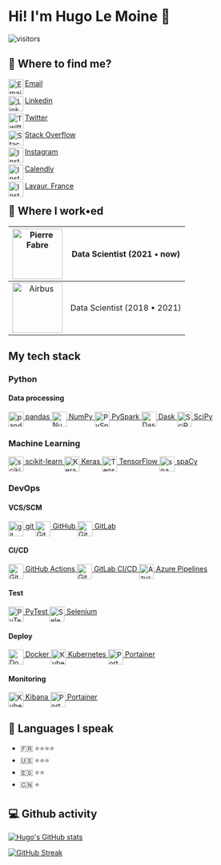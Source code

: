 # Hi! I'm Hugo Le Moine 👋
![visitors](https://visitor-badge.laobi.icu/badge?page_id=hugolmn.hugolmn&format=True)

## :eyes: Where to find me?
<a href="mailto:hugo.le-moine@outlook.fr">
  <img align="left" alt="Email" width="30px" src="https://cdn.jsdelivr.net/npm/simple-icons@v7/icons/microsoftoutlook.svg"/>
  Email
</a>
</br>
</br>
<a href="https://linkedin.com/in/hugo-le-moine">
  <img align="left" alt="Linkedin" width="30px" src="https://cdn.jsdelivr.net/npm/simple-icons@v7/icons/linkedin.svg"/>
  Linkedin
</a>
</br>
</br>
<a href="https://twitter.com/hugo_le_moine_">
  <img align="left" alt="Twitter" width="30px" src="https://cdn.jsdelivr.net/npm/simple-icons@v7/icons/twitter.svg"/>
  Twitter
</a>
</br>
</br>
<a href="https://stackoverflow.com/users/13765085/hugolmn">
  <img align="left" alt="Stack Overflow" width="30px" src="https://cdn.jsdelivr.net/npm/simple-icons@v7/icons/stackoverflow.svg"/>
  Stack Overflow
</a>
</br>
</br>
<a href="https://instagram.com/hugo_le_moine">
  <img align="left" alt="Instagram" width="30px" src="https://cdn.jsdelivr.net/npm/simple-icons@v7/icons/instagram.svg"/>
  Instagram
</a>
</br>
</br>
<a href="https://calendly.com/hugolmn">
  <img align="left" alt="Instagram" width="30px" src="https://cdn.jsdelivr.net/npm/simple-icons@v7/icons/googlecalendar.svg"/>
  Calendly
</a>
</br>
</br>
<a href="https://google.com/maps/place/Lavaur">
  <img align="left" alt="Instagram" width="30px" src="https://cdn.jsdelivr.net/npm/simple-icons@v7/icons/googlemaps.svg"/>
  Lavaur, France
</a>

## :office: Where I work•ed

| <a href="https://www.pierre-fabre.com" target="_blank"><img align="middle" alt="Pierre Fabre" width="100px" height="100px" src="https://www.pierre-fabre.com//themes/custom/pf_corporate/logo.svg"/></a> | Data Scientist (2021 • now) |
|:---------:|:----------------------------------:|
| <a href="https://airbus.com" target="_blank"><img align="middle" alt="Airbus" width="100px" height="100px" src="https://cdn.jsdelivr.net/npm/simple-icons@v7/icons/airbus.svg"/></a> | Data Scientist (2018 • 2021) |

## My tech stack
### Python
#### **Data processing**
<a href="https://pandas.pydata.org/">
  <img align="middle" alt="pandas" width="30px" src="https://cdn.jsdelivr.net/npm/simple-icons@v7/icons/pandas.svg"/>
  pandas
</a>
<a href="https://numpy.org/">
  <img align="middle" alt="NumPy" width="30px" src="https://cdn.jsdelivr.net/npm/simple-icons@v7/icons/numpy.svg"/>
  NumPy
</a>
<a href="https://spark.apache.org/">
  <img align="middle" alt="PySpark" width="30px" src="https://cdn.jsdelivr.net/npm/simple-icons@v7/icons/apachespark.svg"/>
  PySpark
</a>
<a href="https://www.dask.org/">
  <img align="middle" alt="Dask" width="30px" src="https://cdn.jsdelivr.net/npm/simple-icons@v7/icons/dask.svg"/>
  Dask
</a>
<a href="https://scipy.org/">
  <img align="middle" alt="SciPy" width="30px" src="https://cdn.jsdelivr.net/npm/simple-icons@v7/icons/scipy.svg"/>
  SciPy
</a>

### **Machine Learning**
<a href="https://scikit-learn.org/stable/">
  <img align="middle" alt="scikit-learn" width="30px" src="https://cdn.jsdelivr.net/npm/simple-icons@v7/icons/scikitlearn.svg"/>
  scikit-learn
</a>
<a href="https://keras.io/">
  <img align="middle" alt="Keras" width="30px" src="https://cdn.jsdelivr.net/npm/simple-icons@v7/icons/keras.svg"/>
  Keras
</a>
<a href="https://www.tensorflow.org">
  <img align="middle" alt="TensorFlow" width="30px" src="https://cdn.jsdelivr.net/npm/simple-icons@v7/icons/tensorflow.svg"/>
  TensorFlow
</a>
<a href="https://spacy.io/">
  <img align="middle" alt="spaCy" width="30px" src="https://cdn.jsdelivr.net/npm/simple-icons@v7/icons/spacy.svg"/>
  spaCy
</a>

### DevOps

#### **VCS/SCM**
<a href="https://git-scm.com/">
  <img align="middle" alt="git" width="30px" src="https://cdn.jsdelivr.net/npm/simple-icons@v7/icons/git.svg"/>
  git
</a>
<a href="https://github.com/">
  <img align="middle" alt="GitHub" width="30px" src="https://cdn.jsdelivr.net/npm/simple-icons@v7/icons/github.svg"/>
  GitHub
</a>
<a href="https://gitlab.com">
  <img align="middle" alt="GitLab" width="30px" src="https://cdn.jsdelivr.net/npm/simple-icons@v7/icons/gitlab.svg"/>
  GitLab
</a>

#### **CI/CD** 
<a href="https://github.com/features/actions">
  <img align="middle" alt="GitHub" width="30px" src="https://cdn.jsdelivr.net/npm/simple-icons@v7/icons/githubactions.svg"/>
  GitHub Actions
</a>
<a href="https://docs.gitlab.com/ee/ci/">
  <img align="middle" alt="GitLab" width="30px" src="https://cdn.jsdelivr.net/npm/simple-icons@v7/icons/gitlab.svg"/>
  GitLab CI/CD
</a>
<a href="https://azure.microsoft.com/products/devops/pipelines/">
  <img align="middle" alt="Azure Pipelines" width="30px" src="https://cdn.jsdelivr.net/npm/simple-icons@v7/icons/azurepipelines.svg"/>
  Azure Pipelines
</a>

#### **Test**
<a href="https://docs.pytest.org">
  <img align="middle" alt="PyTest" width="30px" src="https://cdn.jsdelivr.net/npm/simple-icons@v7/icons/pytest.svg"/>
  PyTest
</a>
<a href="https://www.selenium.dev/">
  <img align="middle" alt="Selenium" width="30px" src="https://cdn.jsdelivr.net/npm/simple-icons@v7/icons/selenium.svg"/>
  Selenium
</a>

#### **Deploy** 
<a href="https://www.docker.com/">
  <img align="middle" alt="Docker" width="30px" src="https://cdn.jsdelivr.net/npm/simple-icons@v7/icons/docker.svg"/>
  Docker
</a>
<a href="https://kubernetes.io/">
  <img align="middle" alt="Kubernetes" width="30px" src="https://cdn.jsdelivr.net/npm/simple-icons@v7/icons/kubernetes.svg"/>
  Kubernetes
</a>
<a href="https://www.portainer.io/">
  <img align="middle" alt="Portainer" width="30px" src="https://cdn.jsdelivr.net/npm/simple-icons@v7/icons/portainer.svg"/>
  Portainer
</a>

#### **Monitoring**
<a href="https://www.elastic.co/kibana/">
  <img align="middle" alt="Kubernetes" width="30px" src="https://cdn.jsdelivr.net/npm/simple-icons@v7/icons/kibana.svg"/>
  Kibana
</a>
<a href="https://www.portainer.io/">
  <img align="middle" alt="Portainer" width="30px" src="https://cdn.jsdelivr.net/npm/simple-icons@v7/icons/portainer.svg"/>
  Portainer
</a>

## :speak_no_evil: Languages I speak
- :fr: :star::star::star::star:
- :us: :star::star::star:
- :es: :star::star:
- :cn: :star:

## :computer: Github activity
[![Hugo's GitHub stats](https://github-readme-stats.vercel.app/api?username=hugolmn&title_color=007bff&icon_color=007bff&border_radius=5&show_icons=true)](https://github.com/hugolmn)

[![GitHub Streak](http://github-readme-streak-stats.herokuapp.com?user=hugolmn&border_radius=5&ring=007BFF)](https://github.com/hugolmn)
